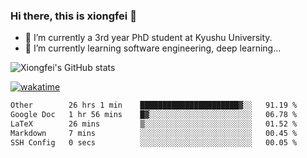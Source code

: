 ### Hi there, this is xiongfei 👋


- 🔭 I’m currently a 3rd year PhD student at Kyushu University.
- 🌱 I’m currently learning software engineering, deep learning...

<!--
**X1on9f31/X1on9f31** is a ✨ _special_ ✨ repository because its `README.md` (this file) appears on your GitHub profile.
Here are some ideas to get you started:
-->

![Xiongfei's GitHub stats](https://github-readme-stats.vercel.app/api?username=X1on9f31)


[![wakatime](https://wakatime.com/badge/user/9e8d5516-d162-43e7-9563-87295d455a71.svg)](https://wakatime.com/@9e8d5516-d162-43e7-9563-87295d455a71)

<!--START_SECTION:waka-->

```txt
Other        26 hrs 1 min    ██████████████████████▓░░   91.19 %
Google Doc   1 hr 56 mins    █▓░░░░░░░░░░░░░░░░░░░░░░░   06.78 %
LaTeX        26 mins         ▒░░░░░░░░░░░░░░░░░░░░░░░░   01.52 %
Markdown     7 mins          ░░░░░░░░░░░░░░░░░░░░░░░░░   00.45 %
SSH Config   0 secs          ░░░░░░░░░░░░░░░░░░░░░░░░░   00.05 %
```

<!--END_SECTION:waka-->

